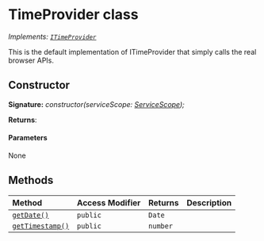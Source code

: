 # TimeProvider class

_Implements: [`ITimeProvider`](../../sp-core-library/interface/itimeprovider.md)_





This is the default implementation of ITimeProvider that simply calls the real browser APIs.


## Constructor


**Signature:** _constructor(serviceScope: [ServiceScope](../../sp-core-library/class/servicescope.md));_

**Returns**: 



#### Parameters
None





## Methods

| Method	   | Access Modifier | Returns	| Description|
|:-------------|:----|:-------|:-----------|
|[`getDate()`](getdate-timeprovider.md)     | `public` | `Date` |  |
|[`getTimestamp()`](gettimestamp-timeprovider.md)     | `public` | `number` |  |





